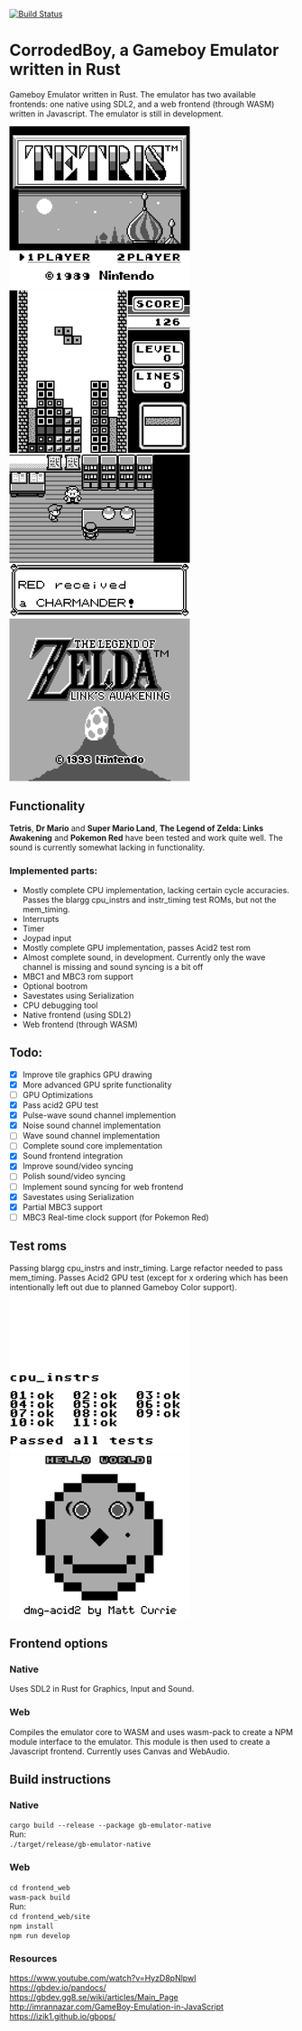 [![Build Status](https://travis-ci.com/wsandst/gameboy-emulator.svg?branch=main)](https://travis-ci.com/wsandst/gameboy-emulator)
# CorrodedBoy, a Gameboy Emulator written in Rust
Gameboy Emulator written in Rust. The emulator has two available frontends: one native using SDL2, and a web frontend (through WASM) written in Javascript. The emulator is still in development.  
  
![Tetris 1](docs/images/tetris1.png)
![Tetris 2](docs/images/tetris2.png)
![Pokemon Red](docs/images/pokemonred.png)
![Legend of Zelda](docs/images/zelda.png)
## Functionality
**Tetris**, **Dr Mario** and **Super Mario Land**, **The Legend of Zelda: Links Awakening** and **Pokemon Red** have been tested and work quite well. The sound is currently somewhat lacking in functionality. 
### Implemented parts:
* Mostly complete CPU implementation, lacking certain cycle accuracies. Passes the blargg cpu_instrs and instr_timing test ROMs, but not the mem_timing.
* Interrupts
* Timer
* Joypad input
* Mostly complete GPU implementation, passes Acid2 test rom
* Almost complete sound, in development. Currently only the wave channel is missing and sound syncing is a bit off
* MBC1 and MBC3 rom support  
* Optional bootrom  
* Savestates using Serialization
* CPU debugging tool
* Native frontend (using SDL2)
* Web frontend (through WASM)

## Todo:
- [X] Improve tile graphics GPU drawing
- [X] More advanced GPU sprite functionality
- [ ] GPU Optimizations
- [x] Pass acid2 GPU test
- [x] Pulse-wave sound channel implemention
- [x] Noise sound channel implementation
- [ ] Wave sound channel implementation
- [ ] Complete sound core implementation
- [x] Sound frontend integration
- [x] Improve sound/video syncing
- [ ] Polish sound/video syncing
- [ ] Implement sound syncing for web frontend
- [X] Savestates using Serialization
- [X] Partial MBC3 support
- [ ] MBC3 Real-time clock support (for Pokemon Red)

## Test roms
Passing blargg cpu_instrs and instr_timing. Large refactor needed to pass mem_timing. 
Passes Acid2 GPU test (except for x ordering which has been intentionally left out due to planned Gameboy Color support).  
![Blargg CPU Instr](docs/images/test-blargg-cpu-instr.png)
![Acid2](docs/images/test-acid2.png)

## Frontend options
### Native
Uses SDL2 in Rust for Graphics, Input and Sound.

### Web
Compiles the emulator core to WASM and uses wasm-pack to create a NPM module interface to the emulator.
This module is then used to create a Javascript frontend. Currently uses Canvas and WebAudio.

## Build instructions
### Native
`cargo build --release --package gb-emulator-native`  
Run:  
`./target/release/gb-emulator-native`

### Web
`cd frontend_web`  
`wasm-pack build`  
Run:  
`cd frontend_web/site`   
`npm install`  
`npm run develop`

### Resources
https://www.youtube.com/watch?v=HyzD8pNlpwI  
https://gbdev.io/pandocs/  
https://gbdev.gg8.se/wiki/articles/Main_Page  
http://imrannazar.com/GameBoy-Emulation-in-JavaScript  
https://izik1.github.io/gbops/